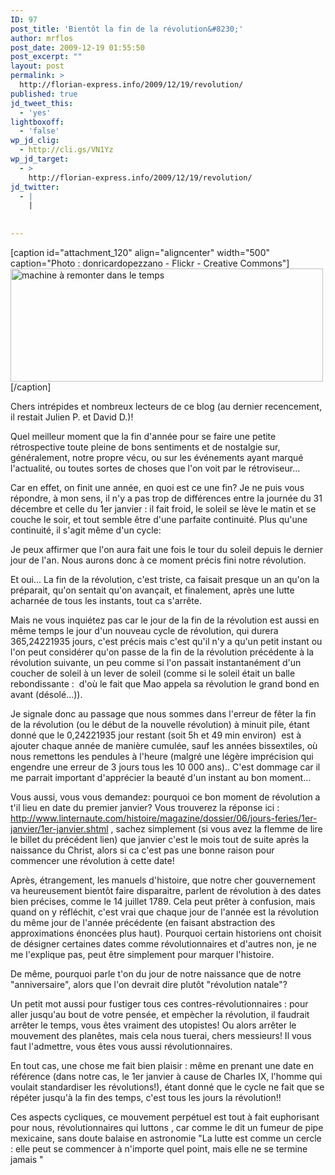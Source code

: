 ```yaml
---
ID: 97
post_title: 'Bientôt la fin de la révolution&#8230;'
author: mrflos
post_date: 2009-12-19 01:55:50
post_excerpt: ""
layout: post
permalink: >
  http://florian-express.info/2009/12/19/revolution/
published: true
jd_tweet_this:
  - 'yes'
lightboxoff:
  - 'false'
wp_jd_clig:
  - http://cli.gs/VN1Yz
wp_jd_target:
  - >
    http://florian-express.info/2009/12/19/revolution/
jd_twitter:
  - |
    |
        
        
---
```

<p style="text-align: center;"></p>


[caption id="attachment_120" align="aligncenter" width="500" caption="Photo : donricardopezzano - Flickr - Creative Commons"]<img class="size-full wp-image-120" title="machine à remonter dans le temps" src="http://florian-express.info/wp-content/uploads/2009/12/3230179951_24e1f0f7f9_o.jpg" alt="machine à remonter dans le temps" width="500" height="181" />[/caption]

Chers intrépides et nombreux lecteurs de ce blog (au dernier recencement, il restait Julien P. et David D.)!

Quel meilleur moment que la fin d'année pour se faire une petite rétrospective toute pleine de bons sentiments et de nostalgie sur, généralement, notre propre vécu, ou sur les événements ayant marqué l'actualité, ou toutes sortes de choses que l'on voit par le rétroviseur...

Car en effet, on finit une année, en quoi est ce une fin? Je ne puis vous répondre, à mon sens, il n'y a pas trop de différences entre la journée du 31 décembre et celle du 1er janvier : il fait froid, le soleil se lève le matin et se couche le soir, et tout semble être d'une parfaite continuité. Plus qu'une continuité, il s'agit même d'un cycle:

Je peux affirmer que l'on aura fait une fois le tour du soleil depuis le dernier jour de l'an. Nous aurons donc à ce moment précis fini notre révolution.

Et oui... La fin de la révolution, c'est triste, ca faisait presque un an qu'on la préparait, qu'on sentait qu'on avançait, et finalement, après une lutte acharnée de tous les instants, tout ca s'arrête.

Mais ne vous inquiétez pas car le jour de la fin de la révolution est aussi en même temps le jour d'un nouveau cycle de révolution, qui durera 365,24221935 jours, c'est précis mais c'est qu'il n'y a qu'un petit instant ou l'on peut considérer qu'on passe de la fin de la révolution précédente à la révolution suivante, un peu comme si l'on passait instantanément d'un coucher de soleil à un lever de soleil (comme si le soleil était un balle rebondissante :  d'où le fait que Mao appela sa révolution le grand bond en avant (désolé...)).

Je signale donc au passage que nous sommes dans l'erreur de fêter la fin de la révolution (ou le début de la nouvelle révolution) à minuit pile, étant donné que le 0,24221935 jour restant (soit 5h et 49 min environ)  est à ajouter chaque année de manière cumulée, sauf les années bissextiles, où nous remettons les pendules à l'heure (malgré une légère imprécision qui engendre une erreur de 3 jours tous les 10 000 ans).. C'est dommage car il me parrait important d'apprécier la beauté d'un instant au bon moment...

Vous aussi, vous vous demandez: pourquoi ce bon moment de révolution a t'il lieu en date du premier janvier? Vous trouverez la réponse ici : <a title="Voir ce site" href="http://www.linternaute.com/histoire/magazine/dossier/06/jours-feries/1er-janvier/1er-janvier.shtml" target="_blank">http://www.linternaute.com/histoire/magazine/dossier/06/jours-feries/1er-janvier/1er-janvier.shtml</a> , sachez simplement (si vous avez la flemme de lire le billet du précédent lien) que janvier c'est le mois tout de suite après la naissance du Christ, alors si ca c'est pas une bonne raison pour commencer une révolution à cette date!

Après, étrangement, les manuels d'histoire, que notre cher gouvernement va heureusement bientôt faire disparaitre, parlent de révolution à des dates bien précises, comme le 14 juillet 1789. Cela peut prêter à confusion, mais quand on y réfléchit, c'est vrai que chaque jour de l'année est la révolution du même jour de l'année précédente (en faisant abstraction des approximations énoncées plus haut). Pourquoi certain historiens ont choisit de désigner certaines dates comme révolutionnaires et d'autres non, je ne me l'explique pas, peut être simplement pour marquer l'histoire.

De même, pourquoi parle t'on du jour de notre naissance que de notre "anniversaire", alors que l'on devrait dire plutôt "révolution natale"?

Un petit mot aussi pour fustiger tous ces contres-révolutionnaires : pour aller jusqu'au bout de votre pensée, et empècher la révolution, il faudrait arrêter le temps, vous êtes vraiment des utopistes! Ou alors arrêter le mouvement des planêtes, mais cela nous tuerai, chers messieurs! Il vous faut l'admettre, vous êtes vous aussi révolutionnaires.

En tout cas, une chose me fait bien plaisir : même en prenant une date en référence (dans notre cas, le 1er janvier à cause de Charles IX, l'homme qui voulait standardiser les révolutions!), étant donné que le cycle ne fait que se répéter jusqu'à la fin des temps, c'est tous les jours la révolution!!

Ces aspects cycliques, ce mouvement perpétuel est tout à fait euphorisant pour nous, révolutionnaires qui luttons , car comme le dit un fumeur de pipe mexicaine, sans doute balaise en astronomie "La lutte est comme un cercle : elle peut se commencer à n'importe quel point, mais elle ne se termine jamais "